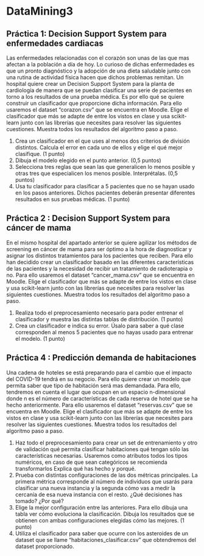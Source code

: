 # DataMining3

## Práctica 1: Decision Support System para enfermedades cardiacas
Las enfermedades relacionadas con el corazón son unas de las que mas afectan a la población a día de hoy. Lo curioso de dichas enfermedades es que un pronto diagnóstico y la adopción de una dieta saludable junto con una rutina de actividad física hacen que dichos problemas remitan. Un hospital quiere crear un Decision Support System para la planta de cardiología de manera que se puedan clasificar una serie de pacientes en torno a los resultados de una prueba médica. Es por ello qué se quiere construir un clasificador que proporcione dicha información.
Para ello usaremos el dataset “corazon.csv” que se encuentra en Moodle. Elige el clasificador que más se adapte de entre los vistos en clase y usa scikit-learn junto con las librerías que necesites para resolver las siguientes cuestiones. Muestra todos los resultados del algoritmo paso a paso.
1) Crea un clasificador en el que uses al menos dos criterios de división distintos. Calcula el error en cada uno de ellos y elige el qué mejor clasifique. (1 punto)
2) Dibuja el modelo elegido en el punto anterior. (0,5 puntos)
3) Selecciona tres reglas que sean las que generalicen lo menos posible y otras tres que especialicen
los menos posible. Interprétalas. (0,5 puntos)
4) Usa tu clasificador para clasificar a 5 pacientes que no se hayan usado en los pasos anteriores.
Dichos pacientes deberán presentar diferentes resultados en sus pruebas médicas. (1 punto)


## Práctica 2 : Decision Support System para cáncer de mama
En el mismo hospital del apartado anterior se quiere agilizar los métodos de screening en cáncer de mama para ser óptimo a la hora de diagnosticar y asignar los distintos tratamientos para los pacientes que reciben. Para ello han decidido crear un clasificador basado en las diferentes características de las pacientes y la necesidad de recibir un tratamiento de radioterapia o no.
Para ello usaremos el dataset “cancer_mama.csv” que se encuentra en Moodle. Elige el clasificador que más se adapte de entre los vistos en clase y usa scikit-learn junto con las librerías que necesites para resolver las siguientes cuestiones. Muestra todos los resultados del algoritmo paso a paso.
1) Realiza todo el preprocesamiento necesario para poder entrenar el clasificador y muestra las distintas tablas de distribución. (1 punto)
2) Crea un clasificador e indica su error. Úsalo para saber a qué clase corresponden al menos 5 pacientes que no hayas usado para entrenar el modelo. (1 punto)

## Práctica 4 : Predicción demanda de habitaciones
Una cadena de hoteles se está preparando para el cambio que el impacto del COVID-19 tendrá en su negocio. Para ello quiere crear un modelo que permita saber que tipo de habitación será mas demandada. Para ello, tendremos en cuenta el lugar que ocupan en un espacio n-dimensional donde n es el número de características de cada reserva de hotel que se ha hecho anteriormente.
Para ello usaremos el dataset “reservas.csv” que se encuentra en Moodle. Elige el clasificador que más se adapte de entre los vistos en clase y usa scikit-learn junto con las librerías que necesites para resolver las siguientes cuestiones. Muestra todos los resultados del algoritmo paso a paso.
1. Haz todo el preprocesamiento para crear un set de entrenamiento y otro de validación qué permita clasificar habitaciones qué tengan sólo las características necesarias. Usaremos como atributos todos los tipos numéricos, en caso de que sean categóricos se recomienda transformarlos Explica qué has hecho y porqué.
2. Prueba con distintas configuraciones de las dos métricas principales. La primera métrica corresponde al número de individuos que usarás para clasificar una nueva instancia y la segunda cómo vas a medir la cercanía de esa nueva instancia con el resto. ¿Qué decisiones has tomado? ¿Por qué? 
3. Elige la mejor configuración entre las anteriores. Para ello dibuja una tabla ver cómo evoluciona la clasificación. Dibuja los resultados que se obtienen con ambas configuraciones elegidas cómo las mejores. (1 punto)
4. Utiliza el clasificador para saber que ocurre con los asteroides de un dataset que se llame “habitaciones_clasificar.csv” que obtendremos del dataset proporcionado. 
